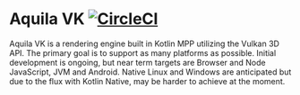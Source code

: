 # Aquila VK [![CircleCI](https://circleci.com/gh/AquilaVK/aquila.svg?style=svg)](https://circleci.com/gh/AquilaVK/aquila)
Aquila VK is a rendering engine built in Kotlin MPP utilizing the Vulkan 3D API. The primary goal is to support as many platforms as possible. Initial development is ongoing, but near term targets are Browser and Node JavaScript, JVM and Android. Native Linux and Windows are anticipated but due to the flux with Kotlin Native, may be harder to achieve at the moment.
